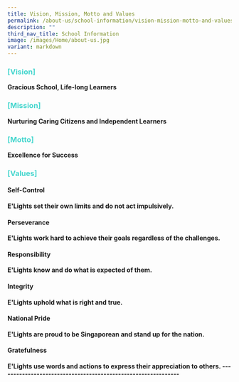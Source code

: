 ```yaml
---
title: Vision, Mission, Motto and Values
permalink: /about-us/school-information/vision-mission-motto-and-values/
description: ""
third_nav_title: School Information
image: /images/Home/about-us.jpg
variant: markdown
---
```

### <p style="color:#46d6ce;"><b>[Vision]<b> </b></b></p><b><b>

Gracious School, Life-long Learners

  
### <p style="color:#46d6ce;"><b>[Mission]<b> </b></b></p><b><b>

Nurturing Caring Citizens and Independent Learners


### <p style="color:#46d6ce;"><b>[Motto]<b></b></b></p><b><b>

Excellence for Success


### <p style="color:#46d6ce;"><b>[Values]<b></b></b></p><b><b>

#### Self-Control<b>
E'Lights set their own limits and do not act impulsively.
<b>

#### Perseverance<b>
E'Lights work hard to achieve their goals regardless of the challenges.
<b>

#### Responsibility<b>
E'Lights know and do what is expected of them.
<b>

#### Integrity<b>
E'Lights uphold what is right and true.
<b>

#### National Pride<b>
E'Lights are proud to be Singaporean and stand up for the nation.
<b>

#### Gratefulness<b>
E'Lights use words and actions to express their appreciation to others.
<b>
--------------------------------------------------------------</b></b></b></b></b></b></b></b></b></b></b></b></b></b></b></b></b></b></b></b>